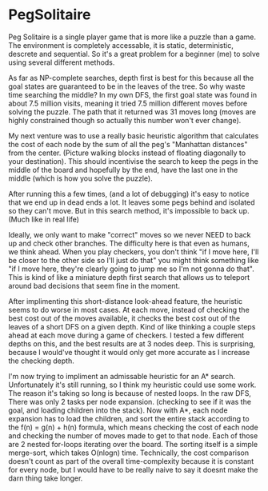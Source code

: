 # PegSolitaire
Peg Solitaire is a single player game that is more like a puzzle than a game. The environment is 
completely accessable, it is static, deterministic, descrete and sequential. So it's a great problem 
for a beginner (me) to solve using several different methods.

As far as NP-complete searches, depth first is best for this because all the goal states are guaranteed 
to be in the leaves of the tree. So why waste time searching the middle? In my own DFS, the first goal
state was found in about 7.5 million visits, meaning it tried 7.5 million different moves before solving the
puzzle. The path that it returned was 31 moves long (moves are highly constrained though so actually
this number won't ever change).

My next venture was to use a really basic heuristic algorithm that calculates the cost of each node by 
the sum of all the peg's "Manhattan distances" from the center. (Picture walking blocks instead of 
floating diagonally to your destination). This should incentivise the search to keep the pegs in the middle 
of the board and hopefully by the end, have the last one in the middle (which is how you solve the puzzle).

After running this a few times, (and a lot of debugging) it's easy to notice that we end up in dead ends a 
lot. It leaves some pegs behind and isolated so they can't move. But in this search method, it's impossible 
to back up. (Much like in real life)

Ideally, we only want to make "correct" moves so we never NEED to back up and check other branches. 
The difficulty here is that even as humans, we think ahead. When you play checkers, you don't think 
"if I move here, I'll be closer to the other side so I'll just do that" you might think something like "if I move here, 
they're clearly going to jump me so I'm not gonna do that". This is kind of like a miniature depth first search 
that allows us to teleport around bad decisions that seem fine in the moment.

After implimenting this short-distance look-ahead feature, the heuristic seems to do worse in most cases.
At each move, instead of checking the best cost out of the moves available, it checks the best cost out of 
the leaves of a short DFS on a given depth. Kind of like thinking  a couple steps ahead at each move during
a game of checkers. I tested a few different depths on this, and the best results are at 3 nodes deep. This is 
surprising, because I would've thought it would only get more accurate as I increase the checking depth.

I'm now trying to impliment an admissable heuristic for an A* search. Unfortunately it's still running, so I think 
my heuristic could use some work. The reason it's taking so long is because of nested loops. In the raw DFS, 
There was only 2 tasks per node expansion. (checking to see if it was the goal, and loading children into the 
stack). Now with A*, each node expansion has to load the children, and sort the entire stack according to the
f(n) = g(n) + h(n) formula, which means checking the cost of each node and checking the number of moves 
made to get to that node. Each of those are 2 nested for-loops iterating over the board. The sorting itself is 
a simple merge-sort, which takes O(nlogn) time.
    Technically, the cost comparison doesn't count as part of the overall time-complexity because it is constant
for every node, but I would have to be really naive to say it doesnt make the darn thing take longer.
